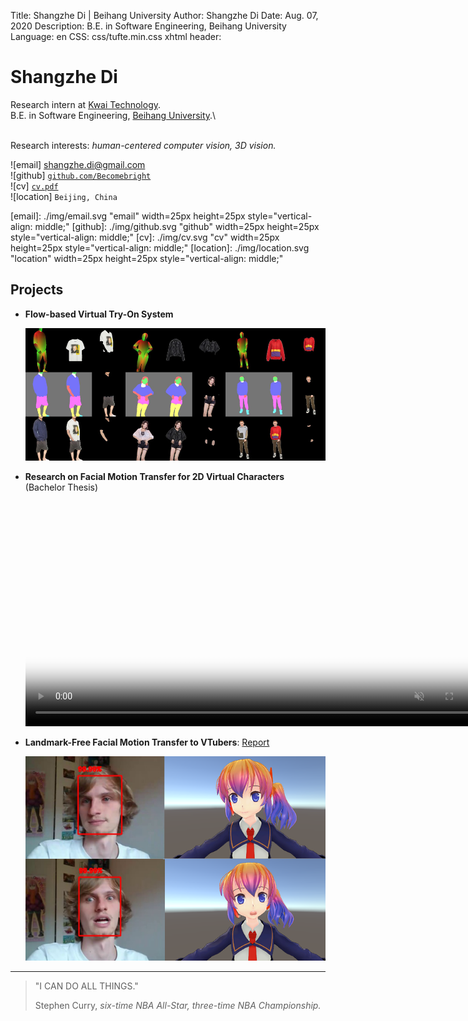 Title:   Shangzhe Di | Beihang University
Author:  Shangzhe Di
Date:    Aug. 07, 2020
Description: B.E. in Software Engineering, Beihang University
Language: en
CSS: css/tufte.min.css
xhtml header: <script async src="https://www.googletagmanager.com/gtag/js?id=UA-38178018-3"></script><script>window.dataLayer = window.dataLayer || []; function gtag(){dataLayer.push(arguments);} gtag('js', new Date()); gtag('config', 'UA-38178018-3');</script>

Shangzhe Di
===========

Research intern at [Kwai Technology][KWAI].\
B.E. in Software Engineering, [Beihang University][BUAA].\

\
Research interests: *human-centered computer vision, 3D vision.*

![email] <shangzhe.di@gmail.com>\
![github] [`github.com/Becomebright`](https://github.com/Becomebright)\
![cv] [`cv.pdf`](./cv.pdf)\
![location] `Beijing, China`

[BUAA]: https://ev.buaa.edu.cn/
[KWAI]: https://www.kwai.com/
[email]: ./img/email.svg "email" width=25px height=25px style="vertical-align: middle;"
[github]: ./img/github.svg "github" width=25px height=25px style="vertical-align: middle;"
[cv]: ./img/cv.svg "cv" width=25px height=25px style="vertical-align: middle;"
[location]: ./img/location.svg "location" width=25px height=25px style="vertical-align: middle;"

Projects
----------
* **Flow-based Virtual Try-On System**

    ![](img/virtual_try-on.png)

* **Research on Facial Motion Transfer for 2D Virtual Characters** (Bachelor Thesis)

    <video id="video" controls muted loop autoplay poster="img/vtuber2.png" height=360px width=750px src="img/vtuber2.mp4"> 
    </video>

* **Landmark-Free Facial Motion Transfer to VTubers**: <a href="pubs/vtuber_summary.pdf" target="blank"> Report</a>

	![](img/vtuber.png)

---

<div class="epigraph">
<blockquote>
<p>"I CAN DO ALL THINGS."</p>
<footer>Stephen Curry, <cite>six-time NBA All-Star, three-time NBA Championship.</cite></footer>
</blockquote>
</div>
